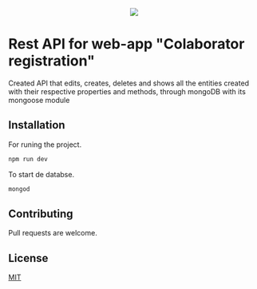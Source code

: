 <p align="center">
  <img src="https://storage.googleapis.com/ljl/api-colaborator.png">
</p>

# Rest API for web-app "Colaborator registration"

Created API that edits, creates, deletes and shows all the entities created with their respective properties and methods, through mongoDB with its mongoose module

## Installation

For runing the project.

```bash
npm run dev
```

To start de databse.

```bash
mongod
```

## Contributing

Pull requests are welcome.

## License

[MIT](https://choosealicense.com/licenses/mit/)
